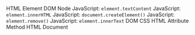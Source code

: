HTML Element
DOM Node
JavaScript: `element.textContent`
JavaScript: `element.innerHTML`
JavaScript: `document.createElement()`
JavaScript: `element.remove()`
JavaScript: `element.innerText`
DOM
CSS
HTML Attribute
Method
HTML Document
